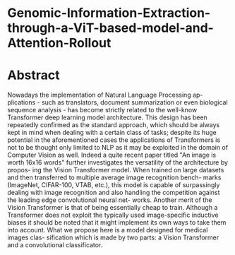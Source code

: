 # Genomic-Information-Extraction-through-a-ViT-based-model-and-Attention-Rollout

# Abstract

Nowadays the implementation of Natural Language Processing ap-
plications - such as translators, document summarization or even
biological sequence analysis - has become strictly related to the
well-know Transformer deep learning model architecture. This
design has been repeatedly confirmed as the standard approach,
which should be always kept in mind when dealing with a certain
class of tasks; despite its huge potential in the aforementioned cases
the applications of Transformers is not to be thought only limited
to NLP as it may be exploited in the domain of Computer Vision as
well.
Indeed a quite recent paper titled "An image is worth 16x16 words"
further investigates the versatility of the architecture by propos-
ing the Vision Transformer model. When trained on large datasets
and then transferred to multiple average image recognition bench-
marks (ImageNet, CIFAR-100, VTAB, etc.), this model is capable
of surpassingly dealing with image recognition and also handling
the competition against the leading edge convolutional neural net-
works. Another merit of the Vision Transformer is that of being
essentially cheap to train. Although a Transformer does not exploit
the typically used image-specific inductive biases it should be noted
that it might implement its own ways to take them into account.
What we propose here is a model designed for medical images clas-
sification which is made by two parts: a Vision Transformer and a
convolutional classificator.
